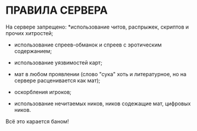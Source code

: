 # ПРАВИЛА СЕРВЕРА

На сервере запрещено:
*использование читов, распрыжек, скриптов и прочих хитростей;

* использование спреев-обманок и спреев с эротическим содержанием;

* использование уязвимостей карт;

* мат в любом проявлении
(слово "сука" хоть и литературное, но на сервере расценивается как мат);

* оскорбления игроков;

* использование нечитаемых ников, ников содежащие мат, цифровых ников.

Всё это карается баном!
